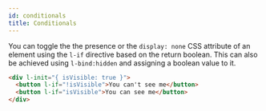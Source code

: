 ```yaml
---
id: conditionals
title: Conditionals
---
```


You can toggle the the presence or the `display: none` CSS attribute of an element using the `l-if` directive based on the return boolean. This can also be achieved using `l-bind:hidden` and assigning a boolean value to it.

```html
<div l-init="{ isVisible: true }">
  <button l-if="!isVisible">You can't see me</button>
  <button l-if="isVisible">You can see me</button>
</div>
```
